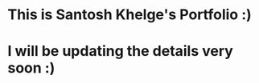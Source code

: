 <h1> This is Santosh Khelge's Portfolio :)</h1>
<h1> I will be updating the details very soon :)</h1>